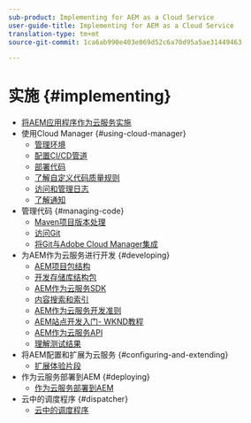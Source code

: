 ```yaml
---
sub-product: Implementing for AEM as a Cloud Service
user-guide-title: Implementing for AEM as a Cloud Service
translation-type: tm+mt
source-git-commit: 1ca6ab990e403e069d52c6a70d95a5ae31449463

---
```



# 实施 {#implementing}

+ [将AEM应用程序作为云服务实施](/help/implementing/home.md)
+ 使用Cloud Manager {#using-cloud-manager}
   + [管理环境](cloud-manager/manage-environments.md)
   + [配置CI/CD管道](cloud-manager/configure-pipeline.md)
   + [部署代码](cloud-manager/deploy-code.md)
   + [了解自定义代码质量规则](cloud-manager/custom-code-quality-rules.md)
   + [访问和管理日志](cloud-manager/manage-logs.md)
   + [了解通知](cloud-manager/notifications.md)
+ 管理代码 {#managing-code}
   + [Maven项目版本处理](cloud-manager/project-version-handling.md)
   + [访问Git](cloud-manager/accessing-git.md)
   + [将Git与Adobe Cloud Manager集成](cloud-manager/integrating-with-git.md)
+ 为AEM作为云服务进行开发 {#developing}
   + [AEM项目包结构](developing/introduction/aem-project-content-package-structure.md)
   + [开发存储库结构包](developing/introduction/repository-structure-package.md)
   + [AEM作为云服务SDK](developing/introduction/aem-as-a-cloud-service-sdk.md)
   + [内容搜索和索引](/help/operations/indexing.md)
   + [AEM作为云服务开发准则](developing/introduction/development-guidelines.md)
   + [AEM站点开发入门- WKND教程](developing/introduction/develop-wknd-tutorial.md)
   + [AEM作为云服务API](https://docs.adobe.com/content/help/en/experience-manager-cloud-service/implementing/developing/ref/javadoc/index.html)
   + [理解测试结果](/help/implementing/developing/introduction/understand-test-results.md)
+ 将AEM配置和扩展为云服务 {#configuring-and-extending}
   + [扩展体验片段](developing/extending/experience-fragments.md)
+ 作为云服务部署到AEM {#deploying}
   + [作为云服务部署到AEM](deploying/overview.md)
+ 云中的调度程序 {#dispatcher}
   + [云中的调度程序](dispatcher/overview.md)

